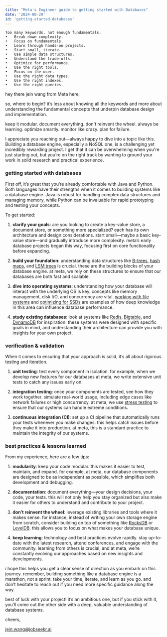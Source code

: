 ```yaml
---
title: "Meta's Engineer guide to getting started with Databases"
date: '2024-08-29'
id: 'getting-started-databases'
---
```

	Too many keywords, not enough fundamentals.
    •	Break down complexity.
	•	Focus on fundamentals.
	•	Learn through hands-on projects.
	•	Start small, iterate.
	•	Use simple data structures.
	•	Understand the trade-offs.
	•	Optimize for performance.
	•	Use the right tools.
	•	Focus on the user.
	•	Use the right data types.
	•	Use the right indexes.
	•	Use the right queries.


hey there jein wang from Meta here, 

so, where to begin? it’s less about knowing all the keywords and more about understanding the fundamental concepts that underpin database design and implementation. 

keep it modular. document everything. don't reinvent the wheel. always be learning. optimize smartly. monitor like crazy. plan for failure.



I appreciate you reaching out—always happy to dive into a topic like this. Building a database engine, especially a NoSQL one, is a challenging yet incredibly rewarding project. I get that it can be overwhelming when you're just starting out, but you’re on the right track by wanting to ground your work in solid research and practical experience.

### getting started with databases
First off, it’s great that you’re already comfortable with Java and Python. Both languages have their strengths when it comes to building systems like a database engine. Java is robust for handling complex data structures and managing memory, while Python can be invaluable for rapid prototyping and testing your concepts.

To get started:

1. **clarify your goals**: are you looking to create a key-value store, a document store, or something more specialized? each has its own architecture and design considerations. start small—maybe a basic key-value store—and gradually introduce more complexity. meta’s early database projects began this way, focusing first on core functionality before expanding.

2. **build your foundation**: understanding data structures like [B-trees](https://engineering.fb.com/2018/06/25/core-data/a-look-inside-rocksdb/), [hash maps](https://research.fb.com/publications/a-journey-of-1000-microseconds-an-inside-look-at-facebook-s-in-memory-data-store/), and [LSM trees](https://engineering.fb.com/2020/05/13/core-data/storage-performance-with-rocksdb/) is crucial. these are the building blocks of your database engine. at meta, we rely on these structures to ensure that our databases are both fast and scalable.

3. **dive into operating systems**: understanding how your database will interact with the underlying OS is key. concepts like memory management, disk I/O, and concurrency are vital. [working with file systems](https://engineering.fb.com/2019/02/21/production-engineering/how-we-built-hdfs-eb-the-world-s-largest-hdfs-cluster/) and [optimizing for SSDs](https://engineering.fb.com/2021/06/21/data-infrastructure/magma/) are examples of how deep knowledge in this area can influence database performance.

4. **study existing databases**: look at systems like [Redis](https://engineering.fb.com/2019/04/25/production-engineering/rebuilding-the-facebook-tech-stack-to-support-global-services/), [Bigtable](https://cloud.google.com/bigtable), and [DynamoDB](https://aws.amazon.com/dynamodb/) for inspiration. these systems were designed with specific goals in mind, and understanding their architecture can provide you with insights for your own project.

### verification & validation
When it comes to ensuring that your approach is solid, it’s all about rigorous testing and iteration.

1. **unit testing**: test every component in isolation. for example, when we develop new features for our databases at meta, we write extensive unit tests to catch any issues early on.

2. **integration testing**: once your components are tested, see how they work together. simulate real-world usage, including edge cases like network failures or high concurrency. at meta, we use [stress testing](https://engineering.fb.com/2018/05/08/core-data/tuning-rocksdb-for-facebook-scale/) to ensure that our systems can handle extreme conditions.

3. **continuous integration (CI)**: set up a CI pipeline that automatically runs your tests whenever you make changes. this helps catch issues before they make it into production. at meta, this is a standard practice to maintain the integrity of our systems.

### best practices & lessons learned
From my experience, here are a few tips:

1. **modularity**: keep your code modular. this makes it easier to test, maintain, and expand. for example, at meta, our database components are designed to be as independent as possible, which simplifies both development and debugging.

2. **documentation**: document everything—your design decisions, your code, your tests. this will not only help you stay organized but also make it easier for others to understand and contribute to your project.

3. **don’t reinvent the wheel**: leverage existing libraries and tools where it makes sense. for instance, instead of writing your own storage engine from scratch, consider building on top of something like [RocksDB](https://engineering.fb.com/2013/11/06/core-data/under-the-hood-rocksdb-a-high-performance-key-value-store/) or [LevelDB](https://github.com/google/leveldb). this allows you to focus on what makes your database unique.

4. **keep learning**: technology and best practices evolve rapidly. stay up-to-date with the latest research, attend conferences, and engage with the community. learning from others is crucial, and at meta, we’re constantly evolving our approaches based on new insights and developments.

i hope this helps you get a clear sense of direction as you embark on this journey. remember, building something like a database engine is a marathon, not a sprint. take your time, iterate, and learn as you go. and don’t hesitate to reach out if you need more specific guidance along the way.

best of luck with your project! it’s an ambitious one, but if you stick with it, you’ll come out the other side with a deep, valuable understanding of database systems.

cheers,  

jein.wang@jobseekr.ai